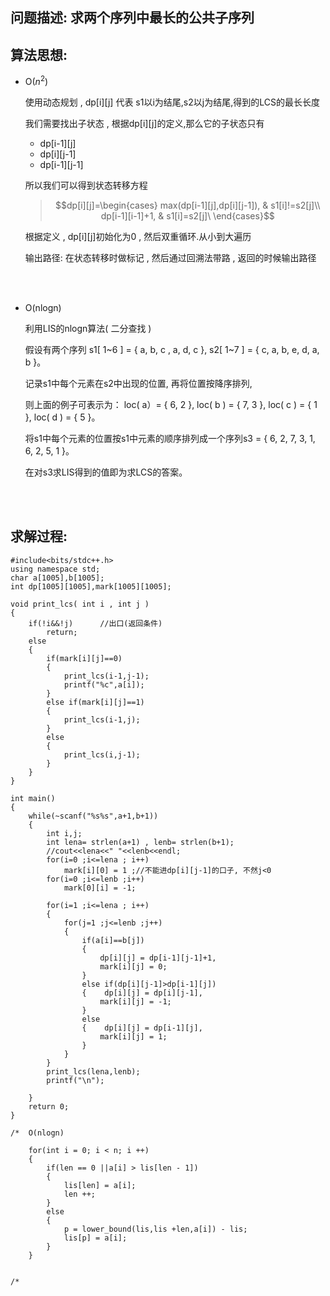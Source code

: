 ## 问题描述: 求两个序列中最长的公共子序列


## 算法思想: 
* O($n^2$)
    
    使用动态规划 , dp[i][j] 代表 s1以i为结尾,s2以j为结尾,得到的LCS的最长长度
    
    我们需要找出子状态 , 根据dp[i][j]的定义,那么它的子状态只有
    * dp[i-1][j]  
    * dp[i][j-1]
    * dp[i-1][j-1]  

    所以我们可以得到状态转移方程
    >$$dp[i][j]=\begin{cases} 
	max(dp[i-1][j],dp[i][j-1]), & s1[i]!=s2[j]\\ 
	dp[i-1][i-1]+1, & s1[i]=s2[j]\ 
	\end{cases}$$
    
    根据定义 , dp[i][j]初始化为0 , 然后双重循环.从小到大遍历


    输出路径:
        在状态转移时做标记 , 然后通过回溯法带路 , 返回的时候输出路径
    
    <br><br>
* O(nlogn)
    
    利用LIS的nlogn算法( 二分查找 )

    假设有两个序列 s1[ 1~6 ] = { a, b, c , a, d, c }, s2[ 1~7 ] = { c, a, b, e, d, a, b }。 
    
    记录s1中每个元素在s2中出现的位置, 再将位置按降序排列, 
    
    则上面的例子可表示为： loc( a）= { 6, 2 }, loc( b ) = { 7, 3 }, loc( c ) = { 1 }, loc( d ) = { 5 }。 
    
    将s1中每个元素的位置按s1中元素的顺序排列成一个序列s3 = { 6, 2, 7, 3, 1, 6, 2, 5, 1 }。 
    
    在对s3求LIS得到的值即为求LCS的答案。

    <br><br>





## 求解过程:
```
#include<bits/stdc++.h>
using namespace std;
char a[1005],b[1005];
int dp[1005][1005],mark[1005][1005];

void print_lcs( int i , int j )
{
    if(!i&&!j)      //出口(返回条件)
        return; 
    else
    {
        if(mark[i][j]==0)
        {
            print_lcs(i-1,j-1);
            printf("%c",a[i]);
        }
        else if(mark[i][j]==1)
        {
            print_lcs(i-1,j);
        }
        else
        {
            print_lcs(i,j-1);
        }  
    }
}

int main()
{
    while(~scanf("%s%s",a+1,b+1))
    {
        int i,j;
        int lena= strlen(a+1) , lenb= strlen(b+1);
        //cout<<lena<<" "<<lenb<<endl;
        for(i=0 ;i<=lena ; i++)
            mark[i][0] = 1 ;//不能进dp[i][j-1]的口子, 不然j<0
        for(i=0 ;i<=lenb ;i++)
            mark[0][i] = -1;
        
        for(i=1 ;i<=lena ; i++)
        {
            for(j=1 ;j<=lenb ;j++)
            {
                if(a[i]==b[j])
                {
                    dp[i][j] = dp[i-1][j-1]+1,
                    mark[i][j] = 0;
                }
                else if(dp[i][j-1]>dp[i-1][j])
                {    dp[i][j] = dp[i][j-1],
                    mark[i][j] = -1;
                }
                else 
                {    dp[i][j] = dp[i-1][j],
                    mark[i][j] = 1;
                }
            }
        }
        print_lcs(lena,lenb);
        printf("\n");

    }
    return 0;
}

/*  O(nlogn)

    for(int i = 0; i < n; i ++)
    {
        if(len == 0 ||a[i] > lis[len - 1])
        {
            lis[len] = a[i];
            len ++;
        }
        else
        {
            p = lower_bound(lis,lis +len,a[i]) - lis;
            lis[p] = a[i];
        }
    }


/*
```